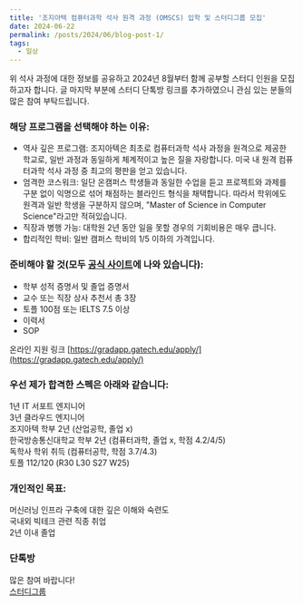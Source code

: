 ```yaml
---
title: '조지아텍 컴퓨터과학 석사 원격 과정 (OMSCS) 입학 및 스터디그룹 모집'
date: 2024-06-22
permalink: /posts/2024/06/blog-post-1/
tags:
  - 일상
---
```

위 석사 과정에 대한 정보를 공유하고 2024년 8월부터 함께 공부할 스터디 인원을 모집하고자 합니다. 글 마지막 부분에 스터디 단톡방 링크를 추가하였으니 관심 있는 분들의 많은 참여 부탁드립니다.

### 해당 프로그램을 선택해야 하는 이유:
- 역사 깊은 프로그램: 조지아텍은 최초로 컴퓨터과학 석사 과정을 원격으로 제공한 학교로, 일반 과정과 동일하게 체계적이고 높은 질을 자랑합니다. 미국 내 원격 컴퓨터과학 석사 과정 중 최고의 평판을 얻고 있습니다.
- 엄격한 코스워크: 일단 온캠퍼스 학생들과 동일한 수업을 듣고 프로젝트와 과제를 구분 없이 익명으로 섞어 채점하는 블라인드 형식을 채택합니다. 따라서 학위에도 원격과 일반 학생을 구분하지 않으며, "Master of Science in Computer Science"라고만 적혀있습니다.
- 직장과 병행 가능: 대학원 2년 동안 일을 못할 경우의 기회비용은 매우 큽니다.
- 합리적인 학비: 일반 캠퍼스 학비의 1/5 이하의 가격입니다.

### 준비해야 할 것(모두 [공식 사이트](https://omscs.gatech.edu/deadlines-decisions-requirements-and-guidelines)에 나와 있습니다):
- 학부 성적 증명서 및 졸업 증명서
- 교수 또는 직장 상사 추천서 총 3장
- 토플 100점 또는 IELTS 7.5 이상
- 이력서
- SOP

온라인 지원 링크 [https://gradapp.gatech.edu/apply/](https://gradapp.gatech.edu/apply/)

### 우선 제가 합격한 스펙은 아래와 같습니다:
1년 IT 서포트 엔지니어\
3년 클라우드 엔지니어\
조지아텍 학부 2년 (산업공학, 졸업 x)\
한국방송통신대학교 학부 2년 (컴퓨터과학, 졸업 x, 학점 4.2/4/5)\
독학사 학위 취득 (컴퓨터공학, 학점 3.7/4.3)\
토플 112/120 (R30 L30 S27 W25)

### 개인적인 목표:
머신러닝 인프라 구축에 대한 깊은 이해와 숙련도\
국내외 빅테크 관련 직종 취업\
2년 이내 졸업

### 단톡방
많은 참여 바랍니다!\
[스터디그룹](https://open.kakao.com/o/gIPWH7rg)